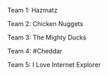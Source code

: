 Team 1: Hazmatz

Team 2: Chicken Nuggets

Team 3: The Mighty Ducks

Team 4: #Cheddar

Team 5: I Love Internet Explorer
